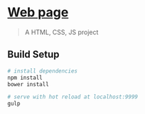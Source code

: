 # [Web page](https://brace99.github.io/ToDoApp/app/index.html)


> A HTML, CSS, JS project

## Build Setup

``` bash
# install dependencies
npm install
bower install

# serve with hot reload at localhost:9999
gulp
```
